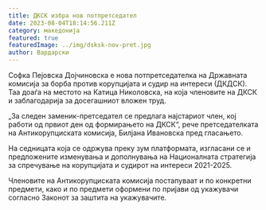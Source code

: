 ```yaml
---
title: ДКСК избра нов потпретседател
date: 2023-08-04T18:14:56.211Z
category: македонија
featured: true
featuredImage: ../img/dsksk-nov-pret.jpg
author: Вардарски
---
```

<!--StartFragment-->

Софка Пејовска Дојчиновска е нова потпретседателка на Државната комисија за борба против корупцијата и судир на интереси (ДКДСК). Таа доаѓа на местото на Катица Николовска, на која членовите на ДКСК и заблагодарија за досегашниот вложен труд.



<!--EndFragment--><!--StartFragment-->

„За следен заменик-претседател се предлага најстариот член, кој работи од првиот ден од формирањето на ДКСК“, рече претседателката на Антикорупциската комисија, Билјана Ивановска пред гласањето.

На седницата која се одржува преку зум платформата, изгласани се и предложените изменувања и дополнувања на Националната стратегија за спречување на корупцијата и судирот на интереси 2021-2025. 

Членовите на Антикорупциската комисија постапуваат и по конкретни предмети, како и по предмети оформени по пријави од укажувачи согласно Законот за заштита на укажувачите.

<!--EndFragment-->